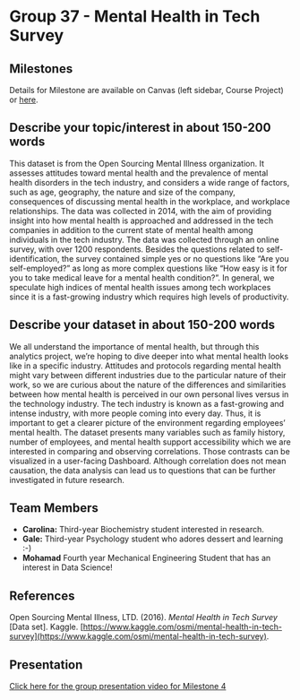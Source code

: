 # Group 37 - Mental Health in Tech Survey

## Milestones

Details for Milestone are available on Canvas (left sidebar, Course Project) or [here](https://firas.moosvi.com/courses/data301/project/milestone01.html).

## Describe your topic/interest in about 150-200 words

This dataset is from the Open Sourcing Mental Illness organization. It assesses attitudes toward mental health and the prevalence of mental health disorders in the tech industry, and considers a wide range of factors, such as age, geography, the nature and size of the company, consequences of discussing mental health in the workplace, and workplace relationships. The data was collected in 2014, with the aim of providing insight into how mental health is approached and addressed in the tech companies in addition to the current state of mental health among individuals in the tech industry. The data was collected through an online survey, with over 1200 respondents. Besides the questions related to self-identification, the survey contained simple yes or no questions like “Are you self-employed?” as long as more complex questions like “How easy is it for you to take medical leave for a mental health condition?”. In general, we speculate high indices of mental health issues among tech workplaces since it is a fast-growing industry which requires high levels of productivity.

## Describe your dataset in about 150-200 words

We all understand the importance of mental health, but through this analytics project, we’re hoping to dive deeper into what mental health looks like in a specific industry. Attitudes and protocols regarding mental health might vary between different industries due to the particular nature of their work, so we are curious about the nature of the differences and similarities between how mental health is perceived in our own personal lives versus in the technology industry. The tech industry is known as a fast-growing and intense industry, with more people coming into every day. Thus, it is important to get a clearer picture of the environment regarding employees’ mental health. The dataset presents many variables such as family history, number of employees, and mental health support accessibility which we are interested in comparing and observing correlations. Those contrasts can be visualized in a user-facing Dashboard. Although correlation does not mean causation, the data analysis can lead us to questions that can be further investigated in future research.

## Team Members

- **Carolina:** Third-year Biochemistry student interested in research.
- **Gale:** Third-year Psychology student who adores dessert and learning :-)
- **Mohamad** Fourth year Mechanical Engineering Student that has an interest in Data Science!

## References

Open Sourcing Mental Illness, LTD. (2016). *Mental Health in Tech Survey* [Data set]. Kaggle. [https://www.kaggle.com/osmi/mental-health-in-tech-survey](https://www.kaggle.com/osmi/mental-health-in-tech-survey).

## Presentation
[Click here for the group presentation video for Milestone 4](https://youtu.be/RkAWLyPxmNI)